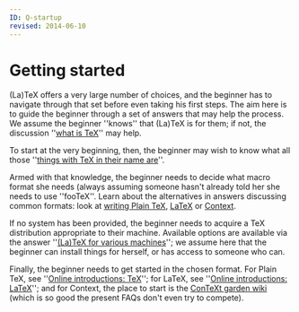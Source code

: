 ```yaml
---
ID: Q-startup
revised: 2014-06-10
---
```

# Getting started

(La)TeX offers a very large number of choices, and the beginner has
to navigate through that set before even taking his first steps.  The
aim here is to guide the beginner through a set of answers that may
help the process.  We assume the beginner ''knows'' that (La)TeX is
for them; if not, the discussion ''[what is TeX](./FAQ-whatTeX.html)''
may help.

To start at the very beginning, then, the beginner may wish to know
what all those 
''[things with TeX in their name are](./FAQ-texthings.html)''.

Armed with that knowledge, the beginner needs to decide what macro
format she needs (always assuming someone hasn't already told her she
needs to use ''fooTeX''.  Learn about the alternatives in answers
discussing common formats: look at 
[writing Plain TeX](./FAQ-plaintex.html),
[LaTeX](./FAQ-latex.html) or
[Context](./FAQ-context.html).

If no system has been provided, the beginner needs to acquire a TeX
distribution appropriate to their machine.  Available options are
available via the answer 
''[(La)TeX for various machines](./FAQ-TeXsystems.html)''; we assume
here that the beginner can install things for herself, or has access
to someone who can.

Finally, the beginner needs to get started in the chosen format.  For
Plain TeX, see ''[Online introductions: TeX](./FAQ-man-tex.html)'';
for LaTeX, see 
''[Online introductions: LaTeX](./FAQ-man-latex.html)''; and for
Context, the place to start is the 
[ConTeXt garden wiki](http://wiki.contextgarden.net/Main_Page)
(which is so good the present FAQs don't even try to compete).

